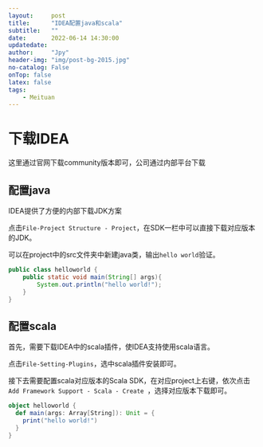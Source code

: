 ```yaml
---
layout:     post
title:      "IDEA配置java和scala"
subtitle:   ""
date:       2022-06-14 14:30:00
updatedate:
author:     "Jpy"
header-img: "img/post-bg-2015.jpg"
no-catalog: False
onTop: false
latex: false
tags:
    - Meituan
---
```


# 下载IDEA

这里通过官网下载community版本即可，公司通过内部平台下载

## 配置java

IDEA提供了方便的内部下载JDK方案

点击`File-Project Structure - Project`，在SDK一栏中可以直接下载对应版本的JDK。

可以在project中的src文件夹中新建java类，输出`hello world`验证。

```java
public class helloworld {
    public static void main(String[] args){
        System.out.println("hello world!");
    }
}
```

## 配置scala

首先，需要下载IDEA中的scala插件，使IDEA支持使用scala语言。

点击`File-Setting-Plugins`，选中scala插件安装即可。

接下去需要配置scala对应版本的Scala SDK，在对应project上右键，依次点击`Add Framework Support - Scala - Create `，选择对应版本下载即可。

```scala
object helloworld {
  def main(args: Array[String]): Unit = {
    print("hello world!")
  }
}
```

